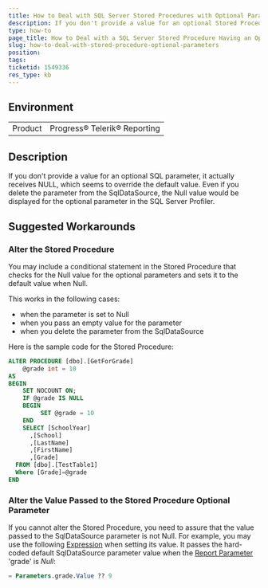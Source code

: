 ```yaml
---
title: How to Deal with SQL Server Stored Procedures with Optional Parameters
description: If you don't provide a value for an optional Stored Procedure parameter in the SqlDataSource, the Null value is passed, which overrides the default value
type: how-to
page_title: How to Deal with a SQL Server Stored Procedure Having an Optional Parameter
slug: how-to-deal-with-stored-procedure-optional-parameters
position: 
tags: 
ticketid: 1549336
res_type: kb
---
```


## Environment
<table>
	<tbody>
		<tr>
			<td>Product</td>
			<td>Progress® Telerik® Reporting</td>
		</tr>
	</tbody>
</table>


## Description
If you don't provide a value for an optional SQL parameter, it actually receives NULL, which seems to override the default value. Even if you delete the parameter from the SqlDataSource, the Null value would be displayed for the optional parameter in the SQL Server Profiler.

## Suggested Workarounds

### Alter the Stored Procedure
You may include a conditional statement in the Stored Procedure that checks for the Null value for the optional parameters and sets it to the default value when Null. 

This works in the following cases:
 * when the parameter is set to Null
 * when you pass an empty value for the parameter
 * when you delete the parameter from the SqlDataSource

Here is the sample code for the Stored Procedure: 

``` SQL
ALTER PROCEDURE [dbo].[GetForGrade] 
	@grade int = 10
AS
BEGIN
	SET NOCOUNT ON;
	IF @grade IS NULL  
	BEGIN  
		 SET @grade = 10
	END 
	SELECT [SchoolYear]
      ,[School]
      ,[LastName]
      ,[FirstName]
      ,[Grade]
  FROM [dbo].[TestTable1]
  Where [Grade]=@grade
END
```

### Alter the Value Passed to the Stored Procedure Optional Parameter

If you cannot alter the Stored Procedure, you need to assure that the value passed to the SqlDataSource parameter is not Null. For example, you may use the 
following [Expression](../designing-reports/connecting-to-data/expressions/overview) when setting its value. It passes the hard-coded default 
SqlDataSource parameter value when the [Report Parameter](../designing-reports/connecting-to-data/report-parameters/overview) 'grade' is _Null_: 

```SQL
= Parameters.grade.Value ?? 9
```

